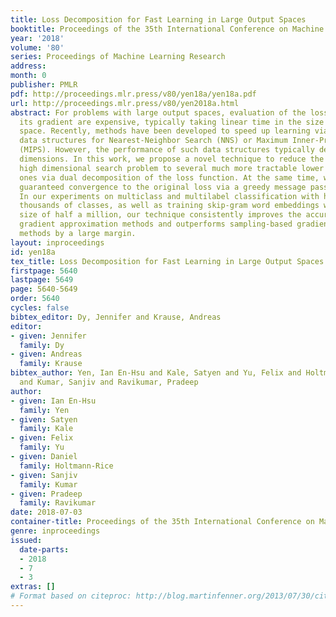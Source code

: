```yaml
---
title: Loss Decomposition for Fast Learning in Large Output Spaces
booktitle: Proceedings of the 35th International Conference on Machine Learning
year: '2018'
volume: '80'
series: Proceedings of Machine Learning Research
address: 
month: 0
publisher: PMLR
pdf: http://proceedings.mlr.press/v80/yen18a/yen18a.pdf
url: http://proceedings.mlr.press/v80/yen2018a.html
abstract: For problems with large output spaces, evaluation of the loss function and
  its gradient are expensive, typically taking linear time in the size of the output
  space. Recently, methods have been developed to speed up learning via efficient
  data structures for Nearest-Neighbor Search (NNS) or Maximum Inner-Product Search
  (MIPS). However, the performance of such data structures typically degrades in high
  dimensions. In this work, we propose a novel technique to reduce the intractable
  high dimensional search problem to several much more tractable lower dimensional
  ones via dual decomposition of the loss function. At the same time, we demonstrate
  guaranteed convergence to the original loss via a greedy message passing procedure.
  In our experiments on multiclass and multilabel classification with hundreds of
  thousands of classes, as well as training skip-gram word embeddings with a vocabulary
  size of half a million, our technique consistently improves the accuracy of search-based
  gradient approximation methods and outperforms sampling-based gradient approximation
  methods by a large margin.
layout: inproceedings
id: yen18a
tex_title: Loss Decomposition for Fast Learning in Large Output Spaces
firstpage: 5640
lastpage: 5649
page: 5640-5649
order: 5640
cycles: false
bibtex_editor: Dy, Jennifer and Krause, Andreas
editor:
- given: Jennifer
  family: Dy
- given: Andreas
  family: Krause
bibtex_author: Yen, Ian En-Hsu and Kale, Satyen and Yu, Felix and Holtmann-Rice, Daniel
  and Kumar, Sanjiv and Ravikumar, Pradeep
author:
- given: Ian En-Hsu
  family: Yen
- given: Satyen
  family: Kale
- given: Felix
  family: Yu
- given: Daniel
  family: Holtmann-Rice
- given: Sanjiv
  family: Kumar
- given: Pradeep
  family: Ravikumar
date: 2018-07-03
container-title: Proceedings of the 35th International Conference on Machine Learning
genre: inproceedings
issued:
  date-parts:
  - 2018
  - 7
  - 3
extras: []
# Format based on citeproc: http://blog.martinfenner.org/2013/07/30/citeproc-yaml-for-bibliographies/
---
```

